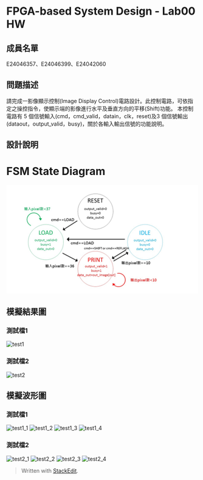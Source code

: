 ﻿# FPGA-based System Design - Lab00 HW

## 成員名單
E24046357、E24046399、E24042060
## 問題描述
請完成一影像顯示控制(Image Display Control)電路設計。此控制電路，可依指定之操控指令，使顯示端的影像進行水平及垂直方向的平移(Shift)功能。
本控制電路有 5 個信號輸入(cmd，cmd_valid，datain，clk，reset)及3 個信號輸出(dataout，output_valid，busy)，關於各輸入輸出信號的功能說明。
## 設計說明
# FSM State Diagram
![StateDiagram](image/State_Diagram.JPG)
## 模擬結果圖
### 測試檔1
![test1](https://github.com/ncku-vlsilab/FPGA_Design/blob/master/Lab00/verilog_hw/E24046357/image/5.PNG)
### 測試檔2
![test2](https://github.com/ncku-vlsilab/FPGA_Design/blob/master/Lab00/verilog_hw/E24046357/image/10.PNG)
## 模擬波形圖
### 測試檔1
![test1_1](https://github.com/ncku-vlsilab/FPGA_Design/blob/master/Lab00/verilog_hw/E24046357/image/1.PNG)
![test1_2](https://github.com/ncku-vlsilab/FPGA_Design/blob/master/Lab00/verilog_hw/E24046357/image/2.PNG)
![test1_3](https://github.com/ncku-vlsilab/FPGA_Design/blob/master/Lab00/verilog_hw/E24046357/image/3.PNG)
![test1_4](https://github.com/ncku-vlsilab/FPGA_Design/blob/master/Lab00/verilog_hw/E24046357/image/4.PNG)
### 測試檔2
![test2_1](https://github.com/ncku-vlsilab/FPGA_Design/blob/master/Lab00/verilog_hw/E24046357/image/6.PNG)
![test2_2](https://github.com/ncku-vlsilab/FPGA_Design/blob/master/Lab00/verilog_hw/E24046357/image/7.PNG)
![test2_3](https://github.com/ncku-vlsilab/FPGA_Design/blob/master/Lab00/verilog_hw/E24046357/image/8.PNG)
![test2_4](https://github.com/ncku-vlsilab/FPGA_Design/blob/master/Lab00/verilog_hw/E24046357/image/9.PNG)


> Written with [StackEdit](https://stackedit.io/).
